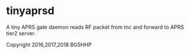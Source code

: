 # tinyaprsd
A tiny APRS gate daemon reads RF packet from tnc and forward to APRS tier2 server.

Copyright 2016,2017,2018 BG5HHP